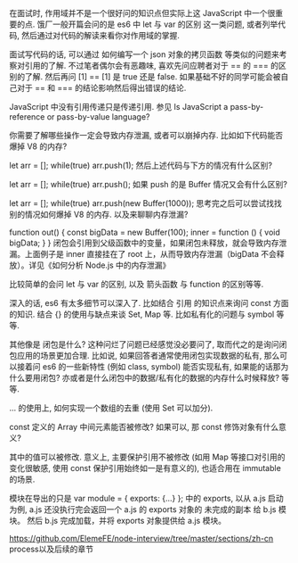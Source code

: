 在面试时, 作用域并不是一个很好问的知识点但实际上这 JavaScript 中一个很重要的点. 饿厂一般开篇会问的是 es6 中 let 与 var 的区别 这一类问题, 或者列举代码, 然后通过对代码的解读来看你对作用域的掌握.

面试写代码的话, 可以通过 如何编写一个 json 对象的拷贝函数 等类似的问题来考察对引用的了解. 不过笔者偶尔会有恶趣味, 喜欢先问应聘者对于 == 的 === 的区别的了解. 然后再问 [1] == [1] 是 true 还是 false. 如果基础不好的同学可能会被自己对于 == 和 === 的结论影响然后得出错误的结论.

 JavaScript 中没有引用传递只是传递引用. 参见 Is JavaScript a pass-by-reference or pass-by-value language?


 你需要了解哪些操作一定会导致内存泄漏, 或者可以崩掉内存. 比如如下代码能否爆掉 V8 的内存?

let arr = [];
while(true)
  arr.push(1);
然后上述代码与下方的情况有什么区别?

let arr = [];
while(true)
  arr.push();
如果 push 的是 Buffer 情况又会有什么区别?

let arr = [];
while(true)
  arr.push(new Buffer(1000));
思考完之后可以尝试找找别的情况如何爆掉 V8 的内存. 以及来聊聊内存泄漏?

function out() {
  const bigData = new Buffer(100);
  inner = function () {
    void bigData;
  }
}
闭包会引用到父级函数中的变量，如果闭包未释放，就会导致内存泄漏。上面例子是 inner 直接挂在了 root 上，从而导致内存泄漏（bigData 不会释放）。详见《如何分析 Node.js 中的内存泄漏》




比较简单的会问 let 与 var 的区别, 以及 箭头函数 与 function 的区别等等.

深入的话, es6 有太多细节可以深入了. 比如结合 引用 的知识点来询问 const 方面的知识. 结合 {} 的使用与缺点来谈 Set, Map 等. 比如私有化的问题与 symbol 等等.

其他像是 闭包是什么? 这种问烂了问题已经感觉没必要问了, 取而代之的是询问闭包应用的场景更加合理. 比如说, 如果回答者通常使用闭包实现数据的私有, 那么可以接着问 es6 的一些新特性 (例如 class, symbol) 能否实现私有, 如果能的话那为什么要用闭包? 亦或者是什么闭包中的数据/私有化的数据的内存什么时候释放? 等等.

... 的使用上, 如何实现一个数组的去重 (使用 Set 可以加分).

const 定义的 Array 中间元素能否被修改? 如果可以, 那 const 修饰对象有什么意义?

其中的值可以被修改. 意义上, 主要保护引用不被修改 (如用 Map 等接口对引用的变化很敏感, 使用 const 保护引用始终如一是有意义的), 也适合用在 immutable 的场景.



 模块在导出的只是 var module = { exports: {...} }; 中的 exports, 以从 a.js 启动为例, a.js 还没执行完会返回一个 a.js 的 exports 对象的 未完成的副本 给 b.js 模块。 然后 b.js 完成加载，并将 exports 对象提供给 a.js 模块。

https://github.com/ElemeFE/node-interview/tree/master/sections/zh-cn    process以及后续的章节